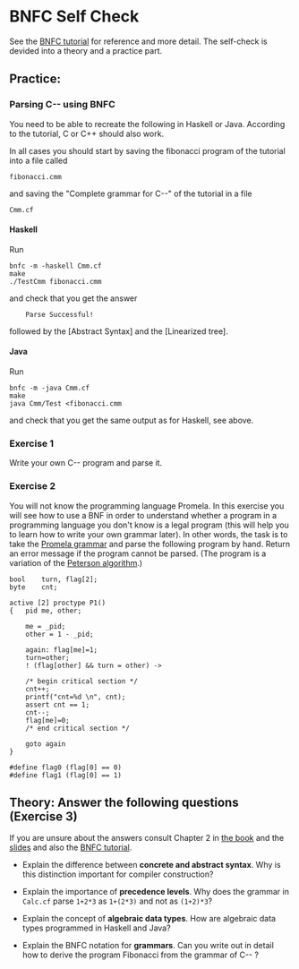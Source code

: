 # BNFC Self Check

See the [BNFC tutorial](http://bnfc.digitalgrammars.com/tutorial/bnfc-tutorial.html) for reference and more detail. The self-check is devided into a theory and a practice part.

## Practice: 

### Parsing C-- using BNFC

You need to be able to recreate the following in Haskell or Java. According to the tutorial, C or C++ should also work.

In all cases you should start by saving the fibonacci program of the tutorial into a file called

    fibonacci.cmm
  
and saving the "Complete grammar for C--" of the tutorial in a file 

    Cmm.cf

#### Haskell

Run

    bnfc -m -haskell Cmm.cf
    make
    ./TestCmm fibonacci.cmm

and check that you get the answer

        Parse Successful!

followed by the [Abstract Syntax] and the [Linearized tree].

#### Java

Run

    bnfc -m -java Cmm.cf
    make
    java Cmm/Test <fibonacci.cmm
  
and check that you get the same output as for Haskell, see above.

### Exercise 1

Write your own C-- program and parse it.

### Exercise 2
You will not know the programming language Promela. In this exercise you will see how to use a BNF in order to understand whether a program in a programming language you don't know is a legal program (this will help you to learn how to write your own grammar later). In other words, the task is to take the [Promela grammar](http://spinroot.com/spin/Man/grammar.html) and parse the following program by hand. Return an error message if the program cannot be parsed. (The program is a variation of the [Peterson algorithm](https://en.wikipedia.org/wiki/Peterson%27s_algorithm).)

```
bool	turn, flag[2];
byte	cnt;

active [2] proctype P1()
{	pid me, other;

    me = _pid;
    other = 1 - _pid;

    again: flag[me]=1;
    turn=other;
    ! (flag[other] && turn = other) ->

    /* begin critical section */
    cnt++;
    printf("cnt=%d \n", cnt); 
    assert cnt == 1; 
    cnt--;        
    flag[me]=0;
    /* end critical section */
 
    goto again
}

#define flag0 (flag[0] == 0)
#define flag1 (flag[0] == 1)
```


## Theory: Answer the following questions (Exercise 3)

If you are unsure about the answers consult Chapter 2 in [the book](http://www.cse.chalmers.se/edu/year/2012/course/DAT150/lectures/plt-book.pdf) and the [slides](http://www.grammaticalframework.org/ipl-book/slides/2-slides-ipl-book.pdf) and also the [BNFC tutorial](http://bnfc.digitalgrammars.com/tutorial/bnfc-tutorial.html).

- Explain the difference between **concrete and abstract syntax**. Why is this distinction important for compiler construction?

- Explain the importance of **precedence levels**. Why does the grammar in `Calc.cf` parse `1+2*3` as `1+(2*3)` and not as `(1+2)*3`?

- Explain the concept of **algebraic data types**. How are algebraic data types programmed in Haskell and Java?

- Explain the BNFC notation for **grammars**. Can you write out in detail how to derive the program Fibonacci from the grammar of C-- ?
